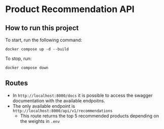 # Product Recommendation API

## How to run this project

To start, run the following command:

```
docker compose up -d --build
```

To stop, run:

```
docker compose down
```

## Routes

- In `http://localhost:8000/docs` it is possible to access the swagger documentation
  with the available endpoitns.
- The only available endpoint is `http://localhost:8000/api/v1/recommendations`
  - This route returns the top 5 recommended products depending on the weights in `.env`

<!-- ## Análise dos dados

Primeiro vamos analisar os 5 produtos mais vendidos. Uma primeira solução
seria simplesmente retornar os produtos mais vendidos

|     | product_id | product_title                | min_product_price | max_product_price | avg_product_price | total_sales |
| --: | ---------: | :--------------------------- | ----------------: | ----------------: | ----------------: | ----------: |
|   0 |         36 | Home Theater Sony            |             11.13 |             18.76 |           15.1335 |         312 |
|   1 |         47 | HD Externo Seagate           |            561.32 |            981.27 |            754.49 |         290 |
|   2 |         29 | Caixa de Som Bluetooth Bose  |            566.65 |           1007.42 |           805.839 |         283 |
|   3 |         21 | Ar Condicionado Split LG     |            666.45 |           1201.25 |            939.11 |         262 |
|   4 |         12 | Impressora Multifuncional HP |            311.12 |            555.13 |           421.817 |         260 |

Analisando os produtos mais vendidos podemos ver que o preço médio do segundo
ao quinto são muito altos. Apenas o primeiro produto tem um preço mais baixo.
Isso levanta um questionamento: será se o número de vendas aumentará ao retornar apenas os 5 mais vendidos, mesmo que 4 desses produtos estejam na casa de centenas de reais?

Para isso, vamos analisar também os 10 produtos com menor preço médio

|     | product_id | product_title                      | min_product_price | max_product_price | avg_product_price | total_sales |
| --: | ---------: | :--------------------------------- | ----------------: | ----------------: | ----------------: | ----------: |
|   0 |         45 | Placa de Vídeo NVIDIA GeForce      |              8.35 |             14.98 |           11.5412 |         141 |
|   1 |         36 | Home Theater Sony                  |             11.13 |             18.76 |           15.1335 |         312 |
|   2 |         25 | Panela de Pressão Elétrica Mondial |             25.15 |             45.26 |           35.1722 |         206 |
|   3 |         39 | Chaleira Elétrica Oster            |                35 |             56.74 |           44.2442 |         144 |
|   4 |         23 | Ventilador de Mesa Arno            |             52.16 |             84.81 |           66.3567 |         155 |
|   5 |         31 | Smartwatch Xiaomi                  |              69.7 |             120.2 |           108.722 |         119 |
|   6 |         49 | Processador Intel Core i7          |             91.73 |            155.73 |           120.748 |         152 |
|   7 |         42 | Termômetro Digital G-Tech          |             88.63 |            151.41 |           124.314 |         227 |
|   8 |         27 | Drone DJI Phantom                  |             113.5 |            190.69 |           155.145 |         216 |
|   9 |         13 | Monitor Gamer AOC                  |            185.53 |            331.04 |           259.575 |         198 |

Os top 10 produtos com menor preço médio parecem bem interessantes. Por exemplo,
a placa de vídeo está a um preço muito atraente. Os 5 primeiros possuem preços
abaixo dos cem reais, o que talvez seja um atrativo para os novos consumidores
realizarem a compra sem ter que gastar muito. Mas levanta um novo questionamento:
Será se apenas exibir os produtos com preço menor médio aumentará o número de ganhos?

## Solução

### Da heurística

Com as análises acima, tive a ideia de gerar um score em que se baseia no preço
e no total de vendas. A fórmula dessa heurística se dá por:
$$ {1 \over price} \times totalSales $$

Essa fórmula se inspira no tf-idf. O total de vendas seria equivalente ao tf,
pois seriam os produtos mais frequentemente vendidos. Enquanto o o inverso do
valor preço teria o mesmo papel do idf, mas no caso com ênfase nos produtos
de menor preço. Como queremos aumentar as vendas, precisamos levar esses dois
valores em conta.

Outro fator a se prestar atenção é a data de venda.

|     | sale_date  | product_id | product_title                 | product_price | product_image_url                  | store_name | store_id | sales_per_day |
| --: | :--------- | ---------: | :---------------------------- | ------------: | :--------------------------------- | :--------- | -------: | ------------: |
|   0 | 2024-05-15 |          1 | Smartphone Samsung Galaxy S21 |        555.87 | https://www.lorempixel.com/486/36  | Amazon     |        1 |             5 |
|   1 | 2024-05-05 |          1 | Smartphone Samsung Galaxy S21 |        529.55 | https://www.lorempixel.com/868/364 | Amazon     |        1 |             8 |

Analisando a venda do produto de id 1 na Amazon, podemos ver que a última data
de venda foi no dia 15 de maio, possivelmente este é o preço mais atualizado do
produto. Portanto irei considerar o último valor de um produto para dada loja.
Neste caso, para o produto de id na Amazon seria o que foi vendido em 15 de maio.

Se pegarmos as últimas vendas do produto 1 de cada loja, vamos obter a seguinte
tabela:

|     | store_id | store_name       | product_id | product_title                 | product_price |
| --: | -------: | :--------------- | ---------: | :---------------------------- | ------------: |
|   0 |        1 | Amazon           |          1 | Smartphone Samsung Galaxy S21 |        555.87 |
|   1 |       12 | Livraria Cultura |          1 | Smartphone Samsung Galaxy S21 |        458.99 |
|   2 |       17 | Ricardo Eletro   |          1 | Smartphone Samsung Galaxy S21 |        595.72 |
|   3 |        9 | Fnac             |          1 | Smartphone Samsung Galaxy S21 |        552.08 |
|   4 |        3 | C&A              |          1 | Smartphone Samsung Galaxy S21 |        487.37 |

É importante retornar o produto de menor valor dessa tabela na hora de computar o score.
Portanto, na hora de computar o score de cada produto, estaríamos considerando
o produto vendido pela livraria cultura.

Computando nosso score, obtemos os seguintes produtos:
| | index | store_id | store_name | product_id | product_title | product_price | total_sales | score |
|---:|--------:|-----------:|:-------------|-------------:|:-----------------------------------|----------------:|--------------:|---------:|
| 0 | 35 | 1 | Amazon | 36 | Home Theater Sony | 11.34 | 312 | 27.5132 |
| 1 | 44 | 7 | Extra | 45 | Placa de Vídeo NVIDIA GeForce | 8.35 | 141 | 16.8862 |
| 2 | 24 | 5 | Casas Bahia | 25 | Panela de Pressão Elétrica Mondial | 26.98 | 206 | 7.63529 |
| 3 | 38 | 16 | Ponto Frio | 39 | Chaleira Elétrica Oster | 39.09 | 144 | 3.68381 |
| 4 | 22 | 15 | Netshoes | 23 | Ventilador de Mesa Arno | 52.16 | 155 | 2.97163 |

Parece promissor, entretanto, seria interessante aplicar um normalização no score.
A normalização escolhida, tanto para o preço quanto para a quantidade de vendas
é a divisão pelo valor máximo, como na fórmula do preço é o inverso, o inverso
do preço será $1 - normalizedPrice$. Com os valores normalizados, podemos
atribuir pesos para para preço normalizado e para o inverso do preço.

Com isso, se tivermos o peso das vendas como 0 e peso dos preços como 1,
teremos os top 5 produtos mais baratos. Se for o contrário, será os top 5
mais vendidos.

$$ score = weightSales \times normalizedSales + weightPrice \times inverseNormalizedPrice$$

Para este desafio, ambos os pesos estarão como 0.5 por motivos práticos. Como resultado, vamos obter os seguintes produtos:

|     | store_name   | product_title                      |    score |
| --: | :----------- | :--------------------------------- | -------: |
|   0 | Amazon       | Home Theater Sony                  | 0.997856 |
|   1 | Casas Bahia  | Panela de Pressão Elétrica Mondial | 0.765809 |
|   2 | Lojas Renner | Termômetro Digital G-Tech          | 0.765355 |
|   3 | Extra        | Drone DJI Phantom                  | 0.724606 |
|   4 | Centauro     | Máquina de Lavar Roupas Brastemp   | 0.696044 | -->

